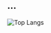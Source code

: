 
## ...
![Top Langs](https://github-readme-stats.vercel.app/api/top-langs/?username=FelipePalagio&layout=pie&theme=radical)






